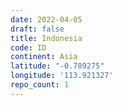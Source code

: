 ```yaml
---
date: 2022-04-05
draft: false
title: Indonesia
code: ID
continent: Asia
latitude: "-0.789275"
longitude: '113.921327'
repo_count: 1
---
```



